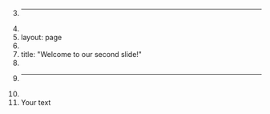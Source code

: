 3.	---
4.	
5.	layout: page
6.	
7.	title: "Welcome to our second slide!"
8.	
9.	---
10.	
11.	Your text
